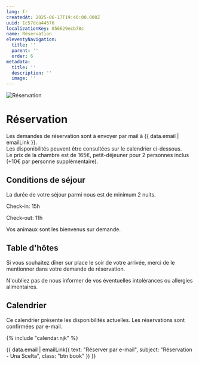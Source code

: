 ```yaml
---
lang: fr
createdAt: 2025-06-17T19:40:00.000Z
uuid: 1c57dca44576
localizationKey: 056629ecb78c
name: Réservation
eleventyNavigation:
  title: ''
  parent: ''
  order: 6
metadata:
  title: ''
  description: ''
  image: ''
---
```

![Réservation](/_images/Main-clefs-ombre.webp)

# Réservation

Les demandes de réservation sont à envoyer par mail à {{ data.email | emailLink }}.  
Les disponibilités peuvent être consultées sur le calendrier ci-dessous.  
Le prix de la chambre est de 165€, petit-déjeuner pour 2 personnes inclus (+10€ par personne supplémentaire).

## Conditions de séjour

La durée de votre séjour parmi nous est de minimum 2 nuits.

Check-in: 15h

Check-out: 11h

Vos animaux sont les bienvenus sur demande.

## Table d'hôtes

Si vous souhaitez dîner sur place le soir de votre arrivée, merci de le mentionner dans votre demande de réservation.

N'oubliez pas de nous informer de vos éventuelles intolérances ou allergies alimentaires.

<section class="calendar-container">
  <h2>Calendrier</h2>
  <p class="callout">Ce calendrier présente les disponibilités actuelles. Les réservations sont confirmées par e-mail.</p>

{% include "calendar.njk" %}

</section>

<section class="center intrinsic">
  {{ data.email | emailLink({ text: "Réserver par e-mail", subject: "Réservation - Una Scelta", class: "btn book" }) }}
</section>
